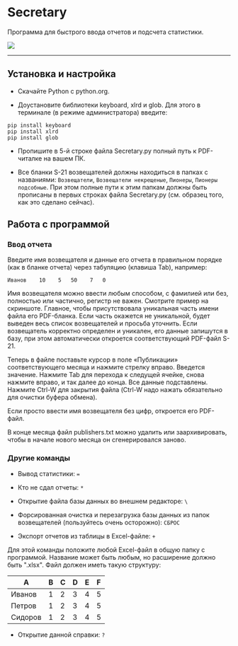 # Secretary

Программа для быстрого ввода отчетов и подсчета статистики.

![](https://github.com/antorix/Secretary/blob/master/screenshot.png)

***

## Установка и настройка

* Скачайте Python с python.org.

* Доустановите библиотеки keyboard, xlrd и glob. Для этого в терминале (в режиме администратора) введите:
```
pip install keyboard
pip install xlrd
pip install glob
```
* Пропишите в 5-й строке файла Secretary.py полный путь к PDF-читалке на вашем ПК.

* Все бланки S-21 возвещателей должны находиться в папках с названиями: `Возвещатели`, `Возвещатели некрещеные`, `Пионеры`, `Пионеры подсобные`. При этом полные пути к этим папкам должны быть прописаны в первых строках файла Secretary.py (см. образец того, как это сделано сейчас).

## Работа с программой

### Ввод отчета

Введите имя возвещателя и данные его отчета в правильном порядке (как в бланке отчета) через табуляцию (клавиша Tab), например:

```
Иванов    10    5   50    7   0
```

Имя возвещателя можно ввести любым способом, с фамилией или без, полностью или частично, регистр не важен. Смотрите пример на скриншоте. Главное, чтобы присутствовала уникальная часть имени файла его PDF-бланка. Если часть окажется не уникальной, будет выведен весь список возвещателей и просьба уточнить. Если возвещатель корректно определен и уникален, его данные запишутся в базу, при этом автоматически откроется соответствующий PDF-файл S-21.

Теперь в файле поставьте курсор в поле «Публикации» соответствующего месяца и нажмите стрелку вправо. Введется значение. Нажмите Tab для перехода к следущей ячейке, снова нажмите вправо, и так далее до конца. Все данные подставлены. Нажмите Ctrl-W для закрытия файла (Ctrl-W надо нажать обязательно для очистки буфера обмена).

Если просто ввести имя возвещателя без цифр, откроется его PDF-файл.

В конце месяца файл publishers.txt можно удалить или заархивировать, чтобы в начале нового месяца он сгенерировался заново.

### Другие команды

* Вывод статистики: `=`

* Кто не сдал отчеты: `*`

* Открытие файла базы данных во внешнем редакторе: `\`

* Форсированная очистка и перезагрузка базы данных из папок возвещателей (пользуйтесь очень осторожно): `СБРОС`

* Экспорт отчетов из таблицы в Excel-файле: `+`

Для этой команды положите любой Excel-файл в общую папку с программой. Название может быть любым, но расширение должно быть ".xlsx". Файл должен иметь такую структуру:

| A | B | C | D | E | F |
|--------|---|---|---|---|---|
| Иванов | 1 | 2 | 3 | 4 | 5 |
| Петров | 1 | 2 | 3 | 4 | 5 |
| Сидоров| 1 | 2 | 3 | 4 | 5 |

* Открытие данной справки: `?`
